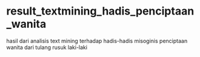 # result_textmining_hadis_penciptaan_wanita
hasil dari analisis text mining terhadap hadis-hadis misoginis penciptaan wanita dari tulang rusuk laki-laki 
